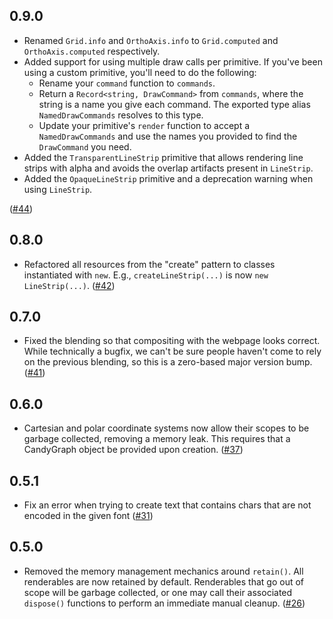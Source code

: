 ## 0.9.0

- Renamed `Grid.info` and `OrthoAxis.info` to `Grid.computed` and `OrthoAxis.computed` respectively.
- Added support for using multiple draw calls per primitive. If you've been
  using a custom primitive, you'll need to do the following:
  - Rename your `command` function to `commands`.
  - Return a `Record<string, DrawCommand>` from `commands`, where the string is
    a name you give each command. The exported type alias `NamedDrawCommands`
    resolves to this type.
  - Update your primitive's `render` function to accept a `NamedDrawCommands`
    and use the names you provided to find the `DrawCommand` you need.
- Added the `TransparentLineStrip` primitive that allows rendering line strips
  with alpha and avoids the overlap artifacts present in `LineStrip`.
- Added the `OpaqueLineStrip` primitive and a deprecation warning when using
  `LineStrip`.

([#44](https://github.com/wwwtyro/candygraph/pull/44))

## 0.8.0

- Refactored all resources from the "create" pattern to classes instantiated
  with `new`. E.g., `createLineStrip(...)` is now `new LineStrip(...)`.
  ([#42](https://github.com/wwwtyro/candygraph/pull/42))

## 0.7.0

- Fixed the blending so that compositing with the webpage looks correct. While
  technically a bugfix, we can't be sure people haven't come to rely on the
  previous blending, so this is a zero-based major version bump.
  ([#41](https://github.com/wwwtyro/candygraph/pull/41))

## 0.6.0

- Cartesian and polar coordinate systems now allow their scopes to be garbage
  collected, removing a memory leak. This requires that a CandyGraph object be
  provided upon creation. ([#37](https://github.com/wwwtyro/candygraph/pull/37))

## 0.5.1

- Fix an error when trying to create text that contains chars that are not
  encoded in the given font
  ([#31](https://github.com/wwwtyro/candygraph/pull/31))

## 0.5.0

- Removed the memory management mechanics around `retain()`. All renderables are
  now retained by default. Renderables that go out of scope will be garbage
  collected, or one may call their associated `dispose()` functions to perform
  an immediate manual cleanup.
  ([#26](https://github.com/wwwtyro/candygraph/pull/26))

